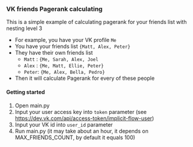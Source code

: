 ### VK friends Pagerank calculating
This is a simple example of calculating pagerank for your friends list with nesting level 3
* For example, you have your VK profile `Me`
* You have your friends list `{Matt, Alex, Peter}`
* They have their own friends list
    * `Matt` : `{Me, Sarah, Alex, Joel`
    * `Alex` : `{Me, Matt, Ellie, Peter}`
    * `Peter`: `{Me, Alex, Bella, Pedro}`
* Then it will calculate Pagerank for every of these people
#### Getting started
1. Open main.py
2. Input your user access key into `token` parameter (see https://dev.vk.com/api/access-token/implicit-flow-user)
3. Input your VK id into `user_id` parameter
4. Run main.py (it may take about an hour, it depends on MAX_FRIENDS_COUNT, by default it equals 100)